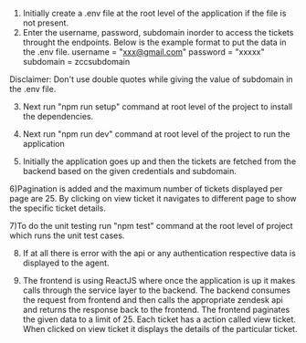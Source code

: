 1) Initially create a .env file at the root level of the application if the file is not present.
2) Enter the username, password, subdomain inorder to access the tickets throught the endpoints. Below is the example format to put the data in the .env file.
username = "xxx@gmail.com"
password = "xxxxx"
subdomain = zccsubdomain

Disclaimer: Don't use double quotes while giving the value of subdomain in the .env file.

3) Next run "npm run setup" command at root level of the project to install the dependencies.

4) Next run "npm run dev" command at root level of the project to run the application

5) Initially the application goes up and then the tickets are fetched from the backend based on the given credentials and subdomain. 

6)Pagination is added and the maximum number of tickets displayed per page are 25. By clicking on view ticket it navigates to different page to show the specific ticket details.

7)To do the unit testing run "npm test" command at the root level of project which runs the unit test cases.

8) If at all there is error with the api or any authentication respective data is displayed to the agent.

9) The frontend is using ReactJS where once the application is up it makes calls through the service layer to the backend. The backend consumes the request from frontend and then calls the appropriate zendesk api and returns the response back to the frontend. The frontend paginates the given data to a limit of 25. Each ticket has a action called view ticket. When clicked on view ticket it displays the details of the particular ticket.

